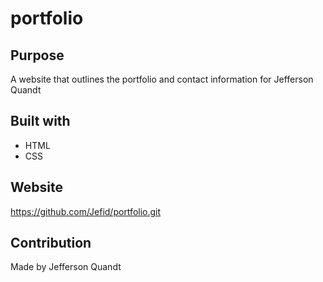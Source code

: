 # portfolio

## Purpose
A website that outlines the portfolio and contact information for Jefferson Quandt

## Built with 
* HTML
* CSS

## Website
https://github.com/Jefid/portfolio.git

## Contribution
Made by Jefferson Quandt

